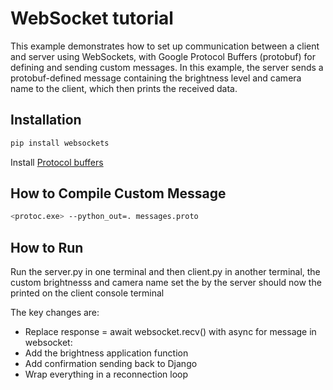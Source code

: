# WebSocket tutorial

This example demonstrates how to set up communication between a client and server using WebSockets, with Google Protocol Buffers (protobuf) for defining and sending custom messages.
In this example, the server sends a protobuf-defined message containing the brightness level and camera name to the client, which then prints the received data.

## Installation
```bash
pip install websockets
```
Install [Protocol buffers](https://github.com/protocolbuffers/protobuf/releases)


## How to Compile Custom Message
```bash
<protoc.exe> --python_out=. messages.proto
```

## How to Run 
Run the server.py in one terminal and then client.py in another terminal, the custom brightnesss and camera name set the by the server should now the printed on the client console terminal


  The key changes are:
  - Replace response = await websocket.recv() with async for message in websocket:
  - Add the brightness application function
  - Add confirmation sending back to Django
  - Wrap everything in a reconnection loop